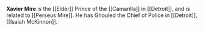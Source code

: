 **Xavier Mire** is the [[Elder]] Prince of the [[Camarilla]] in [[Detroit]], and is related to [[Perseus Mire]]. He has Ghouled the Chief of Police in [[Detroit]], [[Isaiah McKinnon]].